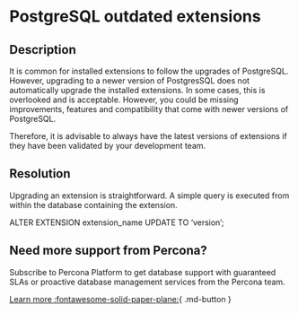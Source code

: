 # PostgreSQL outdated extensions

## Description

It is common for installed extensions to follow the upgrades of PostgreSQL. However, upgrading to a newer version of PostgresSQL does not automatically upgrade the installed extensions. 
In some cases, this is overlooked and is acceptable. However, you could be missing improvements, features and compatibility that come with newer versions of PostgreSQL. 

Therefore, it is advisable to always have the latest versions of extensions if they have been validated by your development team.

## Resolution

Upgrading an extension is straightforward. A simple query is executed from within the database containing the extension.

 ALTER EXTENSION extension_name UPDATE TO ‘version’;


## Need more support from Percona?

Subscribe to Percona Platform to get database support with guaranteed SLAs or proactive database management services from the Percona team.

[Learn more :fontawesome-solid-paper-plane:](https://per.co.na/subscribe){ .md-button }
